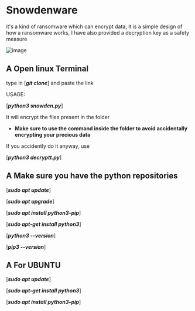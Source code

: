 # Snowdenware
 it's a kind of ransomware which can encrypt data, it is a simple design of how a ransomware works, I have also provided a decryption key as a safety measure

![image](https://github.com/Recklxz/snowdenware/assets/154778591/3a35b1f8-38fc-4c61-8123-06b1367c6b15)

## A Open linux Terminal

type in [***git clone***] and paste the link 

USAGE: 

[***python3 snowden.py***]

It will encrypt the files present in the folder 

 - <p style="color🔴"><strong>Make sure to use the command inside the folder to avoid accidentally encrypting your precious data</strong></p>


If you accidently do it anyway, use




[***python3 decryptt.py***]




## A Make sure you have the python repositories 



[***sudo apt update***]

[***sudo apt upgrade***]

[***sudo apt install python3-pip***]

[***sudo apt-get install python3***]

[***python3 --version***]

[***pip3 --version***]



## A For UBUNTU



[***sudo apt update***]

[***sudo apt-get install python3***]

[***sudo apt install python3-pip***]


